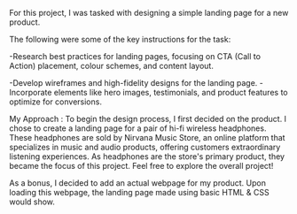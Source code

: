For this project, I was tasked with designing a simple landing page for a new product.

The following were some of the key instructions for the task:

-Research best practices for landing pages, focusing on CTA
(Call to Action) placement, colour schemes, and content layout.

-Develop wireframes and high-fidelity designs for the landing page.
-Incorporate elements like hero images, testimonials, and
product features to optimize for conversions.


My Approach :
To begin the design process, I first decided on the product. 
I chose to create a landing page for a pair of hi-fi wireless headphones. 
These headphones are sold by Nirvana Music Store, an online platform that specializes in music and audio products, offering customers extraordinary listening experiences. 
As headphones are the store's primary product, they became the focus of this project.
Feel free to explore the overall project!

As a bonus, I decided to add an actual webpage for my product. Upon loading this webpage, the landing page made using basic HTML & CSS would show.
